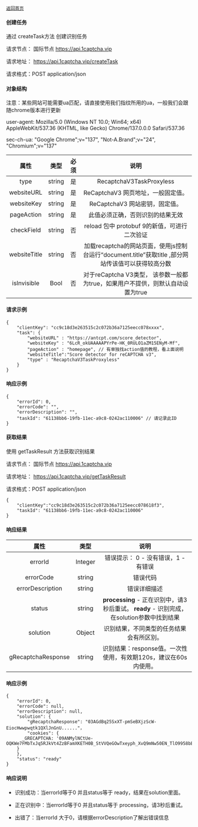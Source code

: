 
[`返回首页`](../README.md)
#### 创建任务
通过 createTask方法 创建识别任务

请求节点： 
国际节点
 https://api.1captcha.vip 
 

请求地址： https://api.1captcha.vip/createTask

请求格式：POST application/json

#### 对象结构

注意：某些网站可能需要ua匹配，请直接使用我们指纹所用的ua，一般我们会跟随chrome版本进行更新

user-agent: Mozilla/5.0 (Windows NT 10.0; Win64; x64) AppleWebKit/537.36 (KHTML, like Gecko) Chrome/137.0.0.0 Safari/537.36

sec-ch-ua: "Google Chrome";v="137", "Not-A.Brand";v="24", "Chromium";v="137"


| 属性 | 类型 | 必须 | 说明 | 
|:--------------------------------------------:|:--------------------------------------------:|:--------------------------------------------:|:--------------------------------------------:|
| type              | string        | 是 | RecaptchaV3TaskProxyless   |  
| websiteURL        | string        | 是 | ReCaptchaV3 网页地址，一般固定值。   |  
| websiteKey        | string        | 是 | ReCaptchaV3 网站密钥，固定值。   |  
| pageAction        | string        | 是 | 此值必须正确，否则识别的结果无效   | 
| checkField        | string        | 否 | reload 包中 protobuf 9的新值，可进行二次验证   | 
| websiteTitle        | string        | 否 | 加载recaptcha的网站页面，使用js控制台运行“document.title”获取title ,部分网站传该值可以获得较高分数  | 
| isInvisible        | Bool       | 否 | 对于reCaptcha V3类型， 该参数一般都为true，如果用户不提供，则默认自动设置为true   | 

#### 请求示例

 
```
{
    "clientKey": "cc9c18d3e263515c2c072b36a7125eecc078xxxx",
    "task": {
        "websiteURL" : "https://antcpt.com/score_detector",
        "websiteKey" : "6LcR_okUAAAAAPYrPe-HK_0RULO1aZM15ENyM-Mf",
        "pageAction" : "homepage", // 有单独找action值的教程，看上面说明
        "websiteTitle":"Score detector for reCAPTCHA v3",
        "type" : "RecaptchaV3TaskProxyless"
    }
}
```

#### 响应示例

```
{
    "errorId": 0,
    "errorCode": "",
    "errorDescription": "",
    "taskId": "61138bb6-19fb-11ec-a9c8-0242ac110006" // 请记录此ID
}
```

#### 获取结果
使用 getTaskResult 方法获取识别结果

请求节点： 
国际节点
 https://api.1captcha.vip 
 
请求地址： https://api.1captcha.vip/getTaskResult

请求格式：POST application/json
 


```
{
    "clientKey":"cc9c18d3e263515c2c072b36a7125eecc078618f3",
    "taskId": "61138bb6-19fb-11ec-a9c8-0242ac110006"
}
```
#### 响应结果

| 属性 | 类型 |  说明 | 
|:--------------------------------------------:|:--------------------------------------------:|:--------------------------------------------:|
| errorId              | Integer        | 错误提示： 0 - 没有错误，1 - 有错误   |  
| errorCode            | string         | 错误代码   |  
| errorDescription     | string         | 错误详细描述   |  
| status               | string         | **processing** - 正在识别中，请3秒后重试。    **ready** - 识别完成，在solution参数中找到结果   |  
| solution             | Object         | 识别结果，不同类型的任务结果会有所区别。   |  
| gRecaptchaResponse   | string         | 识别结果：response值。一次性使用，有效期120s，建议在60s内使用。   |  


#### 响应示例

```
{
    "errorId": 0,
    "errorCode": null,
    "errorDescription": null,
    "solution": {
        "gRecaptchaResponse": "03AGdBq25SxXT-pmSeBXjzScW-EiocHwwpwqtk1QXlJnGnU......"，
        "cookies": {
      _GRECAPTCHA: '09ANMylNCtUe-OQKWe7FMbTxJq5RJkVt4ZzBFamXKETH0B_StVVQeGOwTxeyph_XvQ9mNw50EN_TlO9958bEtYeSQ'
    }
    },
    "status": "ready"
}
```

#### 响应说明
- 识别成功：当errorId等于0 并且status等于 ready，结果在solution里面。

- 正在识别中：当errorId等于0 并且status等于 processing，请3秒后重试。

- 出错了：当errorId 大于0，请根据errorDescription了解出错误信息
